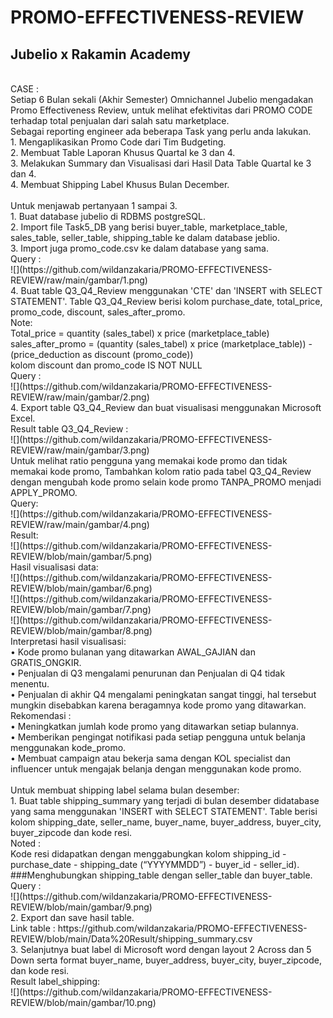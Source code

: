 # PROMO-EFFECTIVENESS-REVIEW
## Jubelio x Rakamin Academy
<br>
CASE :<br>
Setiap 6 Bulan sekali (Akhir Semester) Omnichannel Jubelio mengadakan Promo Effectiveness Review, untuk melihat efektivitas dari PROMO CODE terhadap total penjualan dari salah satu marketplace. <br>
Sebagai reporting engineer ada beberapa Task yang perlu anda lakukan. <br>
1.	Mengaplikasikan Promo Code dari Tim Budgeting. <br>
2.	Membuat Table Laporan Khusus Quartal ke 3 dan 4. <br>
3.	Melakukan Summary dan Visualisasi dari Hasil Data Table Quartal ke 3 dan 4. <br>
4.	Membuat Shipping Label Khusus Bulan December.<br>
<br>
Untuk menjawab pertanyaan 1 sampai 3.<br>
1.	Buat database jubelio di RDBMS postgreSQL. <br>
2.	Import file Task5_DB yang berisi buyer_table, marketplace_table, sales_table, seller_table, shipping_table ke dalam database jeblio. <br>
3.	Import juga promo_code.csv ke dalam database yang sama. <br>
Query :  <br>
![](https://github.com/wildanzakaria/PROMO-EFFECTIVENESS-REVIEW/raw/main/gambar/1.png) <br>
4.	Buat table Q3_Q4_Review menggunakan 'CTE' dan 'INSERT with SELECT STATEMENT'. Table Q3_Q4_Review berisi kolom purchase_date, total_price, promo_code, discount, sales_after_promo. <br>
Note: <br>
Total_price = quantity (sales_tabel) x price (marketplace_table) <br>
sales_after_promo = (quantity (sales_tabel) x price (marketplace_table)) -(price_deduction as discount (promo_code)) <br>
kolom discount dan promo_code IS NOT NULL <br>
Query : <br>
![](https://github.com/wildanzakaria/PROMO-EFFECTIVENESS-REVIEW/raw/main/gambar/2.png) <br>
4.	Export table Q3_Q4_Review dan buat visualisasi menggunakan Microsoft Excel. <br>
Result table Q3_Q4_Review :<br>
![](https://github.com/wildanzakaria/PROMO-EFFECTIVENESS-REVIEW/raw/main/gambar/3.png) <br>
Untuk melihat ratio pengguna yang memakai kode promo dan tidak memakai kode promo, Tambahkan kolom ratio pada tabel Q3_Q4_Review dengan mengubah kode promo selain kode promo TANPA_PROMO menjadi APPLY_PROMO.<br>
Query: <br>
![](https://github.com/wildanzakaria/PROMO-EFFECTIVENESS-REVIEW/raw/main/gambar/4.png) <br>
Result:<br>
![](https://github.com/wildanzakaria/PROMO-EFFECTIVENESS-REVIEW/blob/main/gambar/5.png) <br>
Hasil visualisasi data:<br>
![](https://github.com/wildanzakaria/PROMO-EFFECTIVENESS-REVIEW/blob/main/gambar/6.png) <br>
![](https://github.com/wildanzakaria/PROMO-EFFECTIVENESS-REVIEW/blob/main/gambar/7.png) <br>
![](https://github.com/wildanzakaria/PROMO-EFFECTIVENESS-REVIEW/blob/main/gambar/8.png) <br>
Interpretasi hasil visualisasi:<br>
•	Kode promo bulanan yang ditawarkan AWAL_GAJIAN dan GRATIS_ONGKIR. <br>
•	Penjualan di Q3 mengalami penurunan dan Penjualan di Q4 tidak menentu. <br>
•	Penjualan di akhir Q4 mengalami peningkatan sangat tinggi, hal tersebut mungkin disebabkan karena beragamnya kode promo yang ditawarkan. <br>
Rekomendasi :<br>
•	Meningkatkan jumlah kode promo yang ditawarkan setiap bulannya.<br>
•	Memberikan pengingat notifikasi pada setiap pengguna untuk belanja menggunakan kode_promo.<br>
•	Membuat campaign atau bekerja sama dengan KOL specialist dan influencer untuk mengajak belanja dengan menggunakan kode promo.<br>
<br>
Untuk membuat shipping label selama bulan desember: <br>
1.	Buat table shipping_summary yang terjadi di bulan desember didatabase yang sama menggunakan 'INSERT with SELECT STATEMENT'. Table berisi kolom shipping_date, seller_name, buyer_name, buyer_address, buyer_city, buyer_zipcode dan kode resi. <br>
Noted : <br>
Kode resi didapatkan dengan menggabungkan kolom shipping_id - purchase_date - shipping_date (“YYYYMMDD”) - buyer_id - seller_id).<br>
###Menghubungkan shipping_table dengan seller_table dan buyer_table.<br>
Query :<br>
![](https://github.com/wildanzakaria/PROMO-EFFECTIVENESS-REVIEW/blob/main/gambar/9.png) <br>
2.	Export dan save hasil table.<br>
Link table : https://github.com/wildanzakaria/PROMO-EFFECTIVENESS-REVIEW/blob/main/Data%20Result/shipping_summary.csv <br>
3.	Selanjutnya buat label di Microsoft word dengan layout 2 Across dan 5 Down serta format buyer_name, buyer_address, buyer_city, buyer_zipcode, dan kode resi.<br>
Result label_shipping:<br>
![](https://github.com/wildanzakaria/PROMO-EFFECTIVENESS-REVIEW/blob/main/gambar/10.png) <br>
 


